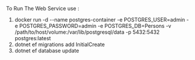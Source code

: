 To Run The Web Service use :
1) docker run -d --name postgres-container -e POSTGRES_USER=admin -e POSTGRES_PASSWORD=admin -e POSTGRES_DB=Persons -v /path/to/host/volume:/var/lib/postgresql/data -p 5432:5432 postgres:latest
2) dotnet ef migrations add InitialCreate
3) dotnet ef database update

